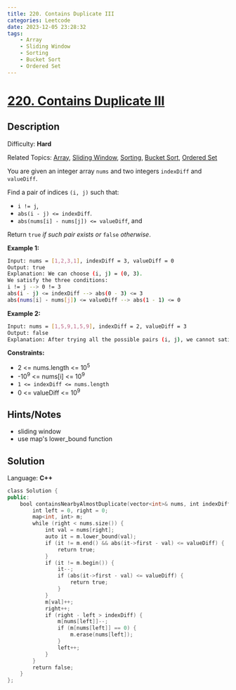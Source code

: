 ```yaml
---
title: 220. Contains Duplicate III
categories: Leetcode
date: 2023-12-05 23:28:32
tags:
    - Array
    - Sliding Window
    - Sorting
    - Bucket Sort
    - Ordered Set
---
```


# [220\. Contains Duplicate III](https://leetcode.com/problems/contains-duplicate-iii/)

## Description

Difficulty: **Hard**

Related Topics: [Array](https://leetcode.com/tag/https://leetcode.com/tag/array//), [Sliding Window](https://leetcode.com/tag/https://leetcode.com/tag/sliding-window//), [Sorting](https://leetcode.com/tag/https://leetcode.com/tag/sorting//), [Bucket Sort](https://leetcode.com/tag/https://leetcode.com/tag/bucket-sort//), [Ordered Set](https://leetcode.com/tag/https://leetcode.com/tag/ordered-set//)

You are given an integer array `nums` and two integers `indexDiff` and `valueDiff`.

Find a pair of indices `(i, j)` such that:

* `i != j`,
* `abs(i - j) <= indexDiff`.
* `abs(nums[i] - nums[j]) <= valueDiff`, and

Return `true` _if such pair exists or_ `false` _otherwise_.

**Example 1:**

```bash
Input: nums = [1,2,3,1], indexDiff = 3, valueDiff = 0
Output: true
Explanation: We can choose (i, j) = (0, 3).
We satisfy the three conditions:
i != j --> 0 != 3
abs(i - j) <= indexDiff --> abs(0 - 3) <= 3
abs(nums[i] - nums[j]) <= valueDiff --> abs(1 - 1) <= 0
```

**Example 2:**

```bash
Input: nums = [1,5,9,1,5,9], indexDiff = 2, valueDiff = 3
Output: false
Explanation: After trying all the possible pairs (i, j), we cannot satisfy the three conditions, so we return false.
```

**Constraints:**

* 2 <= nums.length <= 10<sup>5</sup>
* -10<sup>9</sup> <= nums[i] <= 10<sup>9</sup>
* `1 <= indexDiff <= nums.length`
* 0 <= valueDiff <= 10<sup>9</sup>

## Hints/Notes

* sliding window
* use map's lower_bound function

## Solution

Language: **C++**

```C++
class Solution {
public:
    bool containsNearbyAlmostDuplicate(vector<int>& nums, int indexDiff, int valueDiff) {
        int left = 0, right = 0;
        map<int, int> m;
        while (right < nums.size()) {
            int val = nums[right];
            auto it = m.lower_bound(val);
            if (it != m.end() && abs(it->first - val) <= valueDiff) {
                return true;
            }
            if (it != m.begin()) {
                it--;
                if (abs(it->first - val) <= valueDiff) {
                    return true;
                }
            }
            m[val]++;
            right++;
            if (right - left > indexDiff) {
                m[nums[left]]--;
                if (m[nums[left]] == 0) {
                    m.erase(nums[left]);
                }
                left++;
            }
        }
        return false;
    }
};
```

